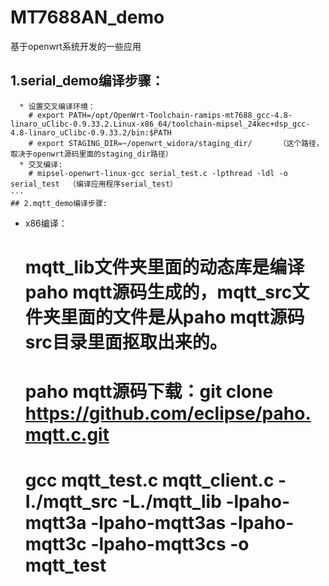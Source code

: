 # MT7688AN_demo
基于openwrt系统开发的一些应用      
## 1.serial_demo编译步骤：     
```     
  * 设置交叉编译环境：     
    # export PATH=/opt/OpenWrt-Toolchain-ramips-mt7688_gcc-4.8-linaro_uClibc-0.9.33.2.Linux-x86_64/toolchain-mipsel_24kec+dsp_gcc-4.8-linaro_uClibc-0.9.33.2/bin:$PATH     
    # export STAGING_DIR=~/openwrt_widora/staging_dir/		（这个路径，取决于openwrt源码里面的staging_dir路径）     
  * 交叉编译:      
    # mipsel-openwrt-linux-gcc serial_test.c -lpthread -ldl -o serial_test  （编译应用程序serial_test）     
···         
## 2.mqtt_demo编译步骤:     
```     
  * x86编译：      
    # mqtt_lib文件夹里面的动态库是编译paho mqtt源码生成的，mqtt_src文件夹里面的文件是从paho mqtt源码src目录里面抠取出来的。      
    # paho mqtt源码下载：git clone https://github.com/eclipse/paho.mqtt.c.git
    # gcc mqtt_test.c mqtt_client.c -I./mqtt_src -L./mqtt_lib -lpaho-mqtt3a -lpaho-mqtt3as -lpaho-mqtt3c -lpaho-mqtt3cs -o mqtt_test     
```     
